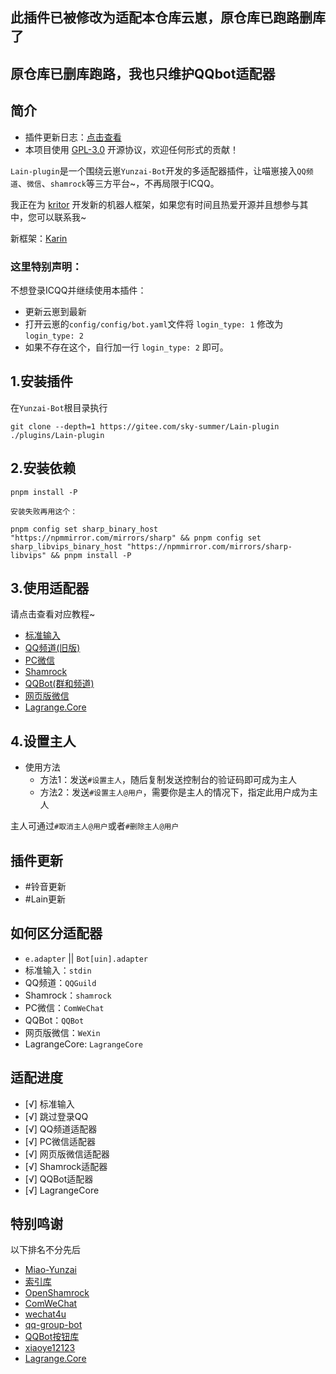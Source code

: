 ## 此插件已被修改为适配本仓库云崽，原仓库已跑路删库了
## 原仓库已删库跑路，我也只维护QQbot适配器

## 简介
- 插件更新日志：[点击查看](./CHANGELOG.md)
- 本项目使用 [GPL-3.0](./LICENSE) 开源协议，欢迎任何形式的贡献！

`Lain-plugin`是一个围绕云崽`Yunzai-Bot`开发的多适配器插件，让喵崽接入`QQ频道`、`微信`、`shamrock`等三方平台~，不再局限于ICQQ。

我正在为 [kritor](https://github.com/KarinJS/kritor) 开发新的机器人框架，如果您有时间且热爱开源并且想参与其中，您可以联系我~

新框架：[Karin](https://github.com/KarinJS/carrying)

### 这里特别声明：

不想登录ICQQ并继续使用本插件：

- 更新云崽到最新
- 打开云崽的`config/config/bot.yaml`文件将 `login_type: 1` 修改为 `login_type: 2`
- 如果不存在这个，自行加一行  `login_type: 2` 即可。

## 1.安装插件

在`Yunzai-Bot`根目录执行

```
git clone --depth=1 https://gitee.com/sky-summer/Lain-plugin ./plugins/Lain-plugin
```

## 2.安装依赖

```
pnpm install -P
```

`安装失败再用这个：`
```
pnpm config set sharp_binary_host "https://npmmirror.com/mirrors/sharp" && pnpm config set sharp_libvips_binary_host "https://npmmirror.com/mirrors/sharp-libvips" && pnpm install -P
```

## 3.使用适配器

请点击查看对应教程~

- [标准输入](./docs/stdin.md)
- [QQ频道(旧版)](./docs/QQGuild.md)
- [PC微信](./docs/WeChat.md)
- [Shamrock](./docs/Shamrock.md)
- [QQBot(群和频道)](./docs/QQBot.md)
- [网页版微信](./docs/WeXin.md)
- [Lagrange.Core](./docs/Lagrange.Core.md)

## 4.设置主人

- 使用方法
  - 方法1：发送`#设置主人`，随后复制发送控制台的验证码即可成为主人
  - 方法2：发送`#设置主人@用户`，需要你是主人的情况下，指定此用户成为主人

主人可通过`#取消主人@用户`或者`#删除主人@用户`

## 插件更新

- #铃音更新
- #Lain更新

## 如何区分适配器

- `e.adapter` || `Bot[uin].adapter`
- 标准输入：`stdin`
- QQ频道：`QQGuild`
- Shamrock：`shamrock`
- PC微信：`ComWeChat`
- QQBot：`QQBot`
- 网页版微信：`WeXin`
- LagrangeCore: `LagrangeCore`

## 适配进度
- [√] 标准输入
- [√] 跳过登录QQ
- [√] QQ频道适配器
- [√] PC微信适配器
- [√] 网页版微信适配器
- [√] Shamrock适配器
- [√] QQBot适配器
- [√] LagrangeCore

## 特别鸣谢

以下排名不分先后

- [Miao-Yunzai](https://github.com/yoimiya-kokomi/Miao-Yunzai)
- [索引库](https://github.com/yhArcadia/Yunzai-Bot-plugins-index)
- [OpenShamrock](https://github.com/whitechi73/OpenShamrock)
- [ComWeChat](https://github.com/JustUndertaker/ComWeChatBotClient)
- [wechat4u](https://github.com/nodeWechat/wechat4u/blob/master/run-core.js)
- [qq-group-bot](https://github.com/lc-cn/qq-group-bot)
- [QQBot按钮库](https://gitee.com/lava081/button)
- [xiaoye12123](https://gitee.com/xiaoye12123)
- [Lagrange.Core](https://github.com/LagrangeDev/Lagrange.Core)
